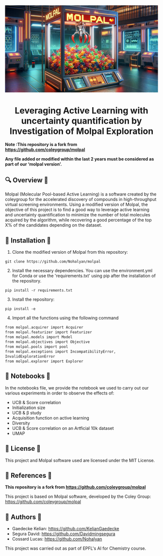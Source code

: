 ![Project Logo](assets/Molpal_Logo_README_Best.png)

<h1 align="center">
Leveraging Active Learning with uncertainty quantification by Investigation of Molpal Exploration
</h1>

**Note :This repository is a fork from https://github.com/coleygroup/molpal**

**Any file added or modified within the last 2 years must be considered as part of our ‘molpal version’.**

## 🔍 Overview 🔎

Molpal (Molecular Pool-based Active Learning) is a software created by the coleygroup for the accelerated discovery of compounds in high-throughput virtual screening environments.
Using  a modified version of Molpal, the objective of this project is to find a good way to leverage active learning and uncertainty quantification to minimize the number of total molecules acquired by the algorithm, while recovering a good percentage of the top X%  of the candidates depending on the dataset.

## 🔨 Installation 🔨

1. Clone the modified version of Molpal from this repository:

```
git clone https://github.com/Nohalyan/molpal
```

2. Install the necessary dependencies. You can use the environment.yml for Conda or use the 'requirements.txt' using pip after the  installation of the repository.

```
pip install -r requirements.txt
```

3.   Install the repository:
 
```
pip install -e 
```
4. Import all the functions using the following command

```
from molpal.acquirer import Acquirer
from molpal.featurizer import Featurizer
from molpal.models import Model
from molpal.objectives import Objective
from molpal.pools import pool
from molpal.exceptions import IncompatibilityError, InvalidExplorationError
from molpal.explorer import Explorer
```

## 📝 Notebooks 📝
In the notebooks file, we provide the notebook we used to carry out our various experiments in order to observe the effects of:

- UCB & Score correlation
- Initialization size
- UCB & β study
- Acquisition function on active learning
- Diversity
- UCB & Score correlation on an Artficial 10k dataset
- UMAP

## 📗 License 📕 
This project and Molpal software used are licensed under the MIT License.

## 📜 References 📜

**This repository is a fork from https://github.com/coleygroup/molpal**

This project is based on Molpal software, developed by the Coley Group: https://github.com/coleygroup/molpal

## 📖 Authors 📖
- Gaedecke Kelian: https://github.com/KelianGaedecke
- Segura David: https://github.com/Davidmingsegura
- Cossard Lucas: https://github.com/Nohalyan

This project was carried out as part of EPFL's AI for Chemistry course.
